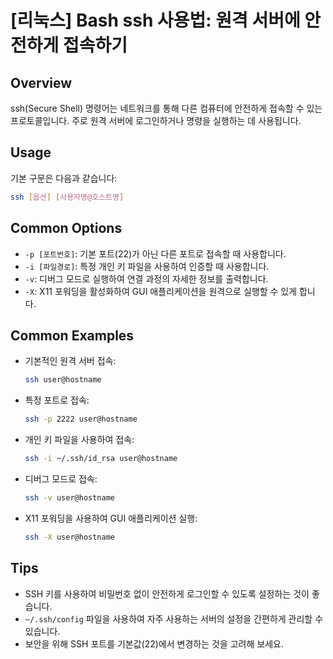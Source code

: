 # [리눅스] Bash ssh 사용법: 원격 서버에 안전하게 접속하기

## Overview
ssh(Secure Shell) 명령어는 네트워크를 통해 다른 컴퓨터에 안전하게 접속할 수 있는 프로토콜입니다. 주로 원격 서버에 로그인하거나 명령을 실행하는 데 사용됩니다.

## Usage
기본 구문은 다음과 같습니다:
```bash
ssh [옵션] [사용자명@호스트명]
```

## Common Options
- `-p [포트번호]`: 기본 포트(22)가 아닌 다른 포트로 접속할 때 사용합니다.
- `-i [파일경로]`: 특정 개인 키 파일을 사용하여 인증할 때 사용합니다.
- `-v`: 디버그 모드로 실행하여 연결 과정의 자세한 정보를 출력합니다.
- `-X`: X11 포워딩을 활성화하여 GUI 애플리케이션을 원격으로 실행할 수 있게 합니다.

## Common Examples
- 기본적인 원격 서버 접속:
  ```bash
  ssh user@hostname
  ```
- 특정 포트로 접속:
  ```bash
  ssh -p 2222 user@hostname
  ```
- 개인 키 파일을 사용하여 접속:
  ```bash
  ssh -i ~/.ssh/id_rsa user@hostname
  ```
- 디버그 모드로 접속:
  ```bash
  ssh -v user@hostname
  ```
- X11 포워딩을 사용하여 GUI 애플리케이션 실행:
  ```bash
  ssh -X user@hostname
  ```

## Tips
- SSH 키를 사용하여 비밀번호 없이 안전하게 로그인할 수 있도록 설정하는 것이 좋습니다.
- `~/.ssh/config` 파일을 사용하여 자주 사용하는 서버의 설정을 간편하게 관리할 수 있습니다.
- 보안을 위해 SSH 포트를 기본값(22)에서 변경하는 것을 고려해 보세요.